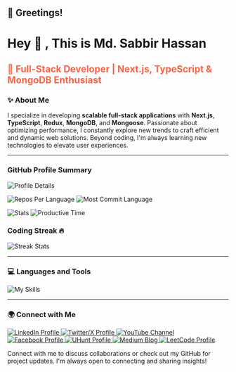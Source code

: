 <h2>🤝 Greetings! </h1>

<h1>Hey 👋 , This is Md. Sabbir Hassan</h1>
<h2 style="color: #FF6347">🚀 Full-Stack Developer | Next.js, TypeScript & MongoDB Enthusiast</h2>

<h3>✨ About Me</h3>
<p>
    I specialize in developing <strong>scalable full-stack applications</strong> with <strong>Next.js</strong>, <strong>TypeScript</strong>, <strong>Redux</strong>, <strong>MongoDB</strong>, and <strong>Mongoose</strong>. Passionate about optimizing performance, I constantly explore new trends to craft efficient and dynamic web solutions. Beyond coding, I'm always learning new technologies to elevate user experiences.
</p>

---

<!-- Font Awesome CDN (if not already included) -->
<link
  rel="stylesheet"
  href="https://cdnjs.cloudflare.com/ajax/libs/font-awesome/6.5.0/css/all.min.css"
/>

<h3>
  <i class="fa-solid fa-chart-line text-purple-500"></i> GitHub Profile Summary
</h3>
<p>
  <img src="https://github-profile-summary-cards.vercel.app/api/cards/profile-details?username=devalienbrain&theme=transparent" alt="Profile Details" />
</p>

<p>
  <img src="https://github-profile-summary-cards.vercel.app/api/cards/repos-per-language?username=devalienbrain&theme=transparent" alt="Repos Per Language" />
  <img src="https://github-profile-summary-cards.vercel.app/api/cards/most-commit-language?username=devalienbrain&theme=transparent" alt="Most Commit Language" />
</p>

<p>
  <img src="https://github-profile-summary-cards.vercel.app/api/cards/stats?username=devalienbrain&theme=transparent" alt="Stats" />
  <img src="https://github-profile-summary-cards.vercel.app/api/cards/productive-time?username=devalienbrain&theme=transparent" alt="Productive Time" />
</p>

<h3>
  <i class="fa-solid fa-fire text-orange-500"></i> Coding Streak 🔥
</h3>
<p>
  <img src="https://streak-stats.demolab.com?user=devalienbrain&theme=transparent" alt="Streak Stats" style="border: none;" />
</p>
 


---

<h3>💻 Languages and Tools</h3>
<p>
    <img src="https://skillicons.dev/icons?i=nextjs,typescript,mongodb,redux,nodejs,express,react,tailwind,vercel&theme=dark" alt="My Skills" />
</p>

---

<h3>🌍 Connect with Me</h3>
<p>
    <a href="https://bd.linkedin.com/in/md-sabbir-hassan-murad?trk=profile-badge" target="_blank">
        <img src="https://img.shields.io/badge/LinkedIn-0077B5?style=for-the-badge&logo=linkedin&logoColor=white" alt="LinkedIn Profile">
    </a>
    <a href="https://x.com/Hassan006930481" target="_blank">
        <img src="https://img.shields.io/badge/X-1DA1F2?style=for-the-badge&logo=x&logoColor=white" alt="Twitter/X Profile">
    </a>
    <a href="https://www.youtube.com/@devAlienBrain" target="_blank">
        <img src="https://img.shields.io/badge/YouTube-FF0000?style=for-the-badge&logo=youtube&logoColor=white" alt="YouTube Channel">
    </a>
    <a href="https://www.facebook.com/md.sabbirhassanmurad" target="_blank">
        <img src="https://img.shields.io/badge/Facebook-1877F2?style=for-the-badge&logo=facebook&logoColor=white" alt="Facebook Profile">
    </a>
    <a href="https://uhunt.onlinejudge.org/id/14940" target="_blank">
        <img src="https://img.shields.io/badge/UHunt-FFD700?style=for-the-badge" alt="UHunt Profile">
    </a>
    <a href="https://medium.com/@hassansabbir0321" target="_blank">
        <img src="https://img.shields.io/badge/Medium-00AB6C?style=for-the-badge&logo=medium&logoColor=white" alt="Medium Blog">
    </a>
    <a href="https://leetcode.com/u/devalienbrain/" target="_blank">
        <img src="https://img.shields.io/badge/LeetCode-FFA116?style=for-the-badge&logo=leetcode&logoColor=white" alt="LeetCode Profile">
    </a>
</p>
<p>
    Connect with me to discuss collaborations or check out my GitHub for project updates. I'm always open to connecting and sharing insights!
</p>
